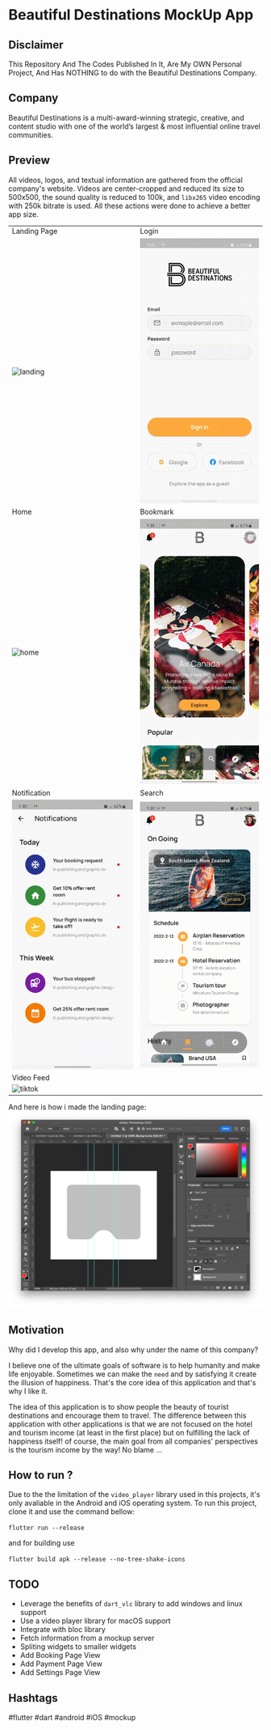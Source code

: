 # Beautiful Destinations MockUp App

## Disclaimer
This Repository And The Codes Published In It, Are My OWN Personal Project, And Has NOTHING to do with the Beautiful Destinations Company. 

## Company

Beautiful Destinations is a multi-award-winning strategic, creative, and content studio with one of the world’s largest & most influential online travel communities.

## Preview
All videos, logos, and textual information are gathered from the official company's website. Videos are center-cropped and reduced its size to 500x500, the sound quality is reduced to 100k, and `libx265` video encoding with 250k bitrate is used. All these actions were done to achieve a better app size.

| | |
|---|---|
| Landing Page | Login |
|![landing](readme/landing.gif)| ![login](readme/login.gif)|
|Home | Bookmark |
|![home](readme/home.gif)| ![bookmark](readme/bookmark.gif)|
| Notification | Search |
|![notification](readme/notification.gif)| ![search](readme/search.gif)|
| Video Feed | |
|![tiktok](readme/tiktok.gif)| |

And here is how i made the landing page:
![landing-photoshop](readme/landing.png)

## Motivation
Why did I develop this app, and also why under the name of this company?

I believe one of the ultimate goals of software is to help humanity and make life enjoyable. Sometimes we can make the `need` and by satisfying it create the illusion of happiness. That's the core idea of this application and that's why I like it. 

The idea of this application is to show people the beauty of tourist destinations and encourage them to travel. The difference between this application with other applications is that we are not focused on the hotel and tourism income (at least in the first place) but on fulfilling the lack of happiness itself! of course, the main goal from all companies' perspectives is the tourism income by the way! No blame ...

## How to run ?

Due to the the limitation of the `video_player` library used in this projects, it's only avaliable in the Android and iOS operating system. To run this project, clone it and use the command bellow:

`flutter run --release`

and for building use

`flutter build apk --release --no-tree-shake-icons`

## TODO

* Leverage the benefits of `dart_vlc` library to add windows and linux support
* Use a video player library for macOS support
* Integrate with bloc library
* Fetch information from a mockup server
* Spliting widgets to smaller widgets
* Add Booking Page View
* Add Payment Page View
* Add Settings Page View

## Hashtags

#flutter #dart #android #iOS #mockup
